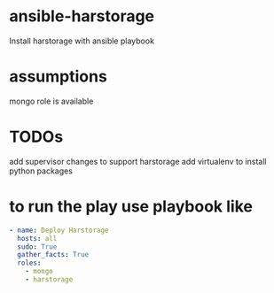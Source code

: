 # ansible-harstorage
Install harstorage with ansible playbook

# assumptions
mongo role is available

# TODOs
add supervisor changes to support harstorage
add virtualenv to install python packages

# to run the play use playbook like

```yaml
- name: Deploy Harstorage
  hosts: all
  sudo: True
  gather_facts: True
  roles:
    - mongo
    - harstorage
```
